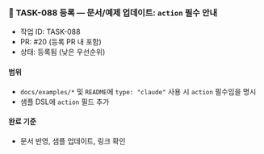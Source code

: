 ### 📝 TASK-088 등록 — 문서/예제 업데이트: `action` 필수 안내

- 작업 ID: TASK-088
- PR: #20 (등록 PR 내 포함)
- 상태: 등록됨 (낮은 우선순위)

#### 범위
- `docs/examples/*` 및 `README`에 `type: "claude"` 사용 시 `action` 필수임을 명시
- 샘플 DSL에 `action` 필드 추가

#### 완료 기준
- 문서 반영, 샘플 업데이트, 링크 확인



